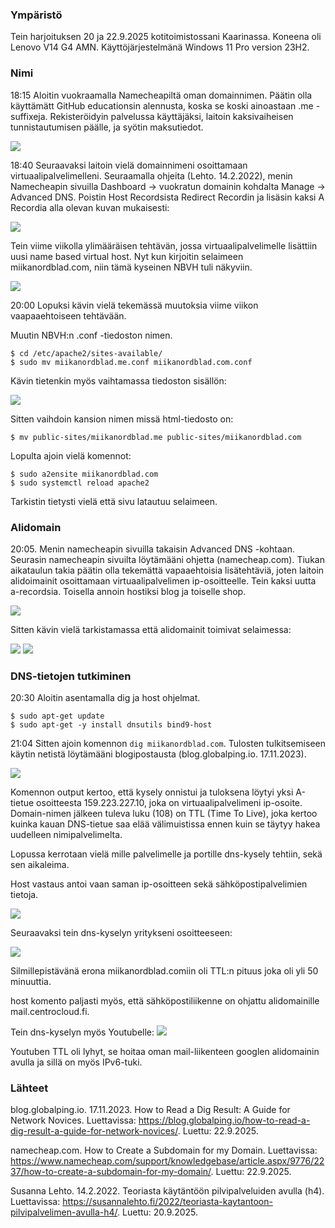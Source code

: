 ### Ympäristö
Tein harjoituksen 20 ja 22.9.2025 kotitoimistossani Kaarinassa. Koneena oli Lenovo V14 G4 AMN. Käyttöjärjestelmänä Windows 11 Pro version 23H2.

### Nimi
18:15 Aloitin vuokraamalla Namecheapiltä oman domainnimen. Päätin olla käyttämätt GitHub educationsin alennusta, koska se koski ainoastaan .me -suffixeja. Rekisteröidyin palvelussa käyttäjäksi, laitoin kaksivaiheisen tunnistautumisen päälle, ja syötin maksutiedot.

![](images/h5/domainnimi.png)

18:40 Seuraavaksi laitoin vielä domainnimeni osoittamaan virtuaalipalvelimelleni. Seuraamalla ohjeita (Lehto. 14.2.2022), menin Namecheapin sivuilla Dashboard -> vuokratun domainin kohdalta Manage -> Advanced DNS. Poistin Host Recordsista Redirect Recordin ja lisäsin kaksi A Recordia alla olevan kuvan mukaisesti:

![](images/h5/osoittaminen.png)

Tein viime viikolla ylimääräisen tehtävän, jossa virtuaalipalvelimelle lisättiin uusi name based virtual host. Nyt kun kirjoitin selaimeen miikanordblad.com, niin tämä kyseinen NBVH tuli näkyviin.

![](images/h5/testi.png)

20:00 Lopuksi kävin vielä tekemässä muutoksia viime viikon vaapaaehtoiseen tehtävään.

Muutin NBVH:n .conf -tiedoston nimen.
````
$ cd /etc/apache2/sites-available/ 
$ sudo mv miikanordblad.me.conf miikanordblad.com.conf
````
Kävin tietenkin myös vaihtamassa tiedoston sisällön:

![](images/h5/conf.png)

Sitten vaihdoin kansion nimen missä html-tiedosto on:

```
$ mv public-sites/miikanordblad.me public-sites/miikanordblad.com
```
Lopulta ajoin vielä komennot:
```
$ sudo a2ensite miikanordblad.com
$ sudo systemctl reload apache2
```
Tarkistin tietysti vielä että sivu latautuu selaimeen.

### Alidomain
20:05. Menin namecheapin sivuilla takaisin Advanced DNS -kohtaan. Seurasin namecheapin sivuilta löytämääni ohjetta (namecheap.com). Tiukan aikataulun takia päätin olla tekemättä vapaaehtoisia lisätehtäviä, joten laitoin alidoimainit osoittamaan virtuaalipalvelimen ip-osoitteelle. Tein kaksi uutta a-recordsia. Toisella annoin hostiksi blog ja toiselle shop.

![](images/h5/subdomain.png)

Sitten kävin vielä tarkistamassa että alidomainit toimivat selaimessa:

![](images/h5/blog.png)
![](images/h5/shop.png)

### DNS-tietojen tutkiminen
20:30
Aloitin asentamalla dig ja host ohjelmat.

```
$ sudo apt-get update
$ sudo apt-get -y install dnsutils bind9-host
```

21:04 
Sitten ajoin komennon `dig miikanordblad.com`.
Tulosten tulkitsemiseen käytin netistä löytämääni blogipostausta (blog.globalping.io. 17.11.2023).

![](images/h5/dig.png)

Komennon output kertoo, että kysely onnistui ja tuloksena löytyi yksi A-tietue osoitteesta 159.223.227.10, joka on virtuaalipalvelimeni ip-osoite.
Domain-nimen jälkeen tuleva luku (108) on TTL (Time To Live), joka kertoo kuinka kauan DNS-tietue saa elää välimuistissa ennen kuin se täytyy hakea uudelleen nimipalvelimelta.

Lopussa kerrotaan vielä mille palvelimelle ja portille dns-kysely tehtiin, sekä sen aikaleima.

Host vastaus antoi vaan saman ip-osoitteen sekä sähköpostipalvelimien tietoja.

![](images/h5/host.png)

Seuraavaksi tein dns-kyselyn yritykseni osoitteeseen:

![](images/h5/centroclud.png)

Silmillepistävänä erona miikanordblad.comiin oli TTL:n pituus joka oli yli 50 minuuttia.

host komento paljasti myös, että sähköpostiliikenne on ohjattu alidomainille mail.centrocloud.fi.

Tein dns-kyselyn myös Youtubelle:
![](images/h5/youtube.png)

Youtuben TTL oli lyhyt, se hoitaa oman mail-liikenteen googlen alidomainin avulla ja sillä on myös IPv6-tuki.

### Lähteet
blog.globalping.io. 17.11.2023. How to Read a Dig Result: A Guide for Network Novices. Luettavissa: https://blog.globalping.io/how-to-read-a-dig-result-a-guide-for-network-novices/. Luettu: 22.9.2025.

namecheap.com. How to Create a Subdomain for my Domain. Luettavissa: https://www.namecheap.com/support/knowledgebase/article.aspx/9776/2237/how-to-create-a-subdomain-for-my-domain/. Luettu: 22.9.2025.

Susanna Lehto. 14.2.2022. Teoriasta käytäntöön pilvipalveluiden avulla (h4). Luettavissa: https://susannalehto.fi/2022/teoriasta-kaytantoon-pilvipalvelimen-avulla-h4/. Luettu: 20.9.2025.